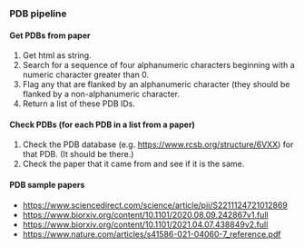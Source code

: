 ### PDB pipeline


#### Get PDBs from paper
1. Get html as string. 
2. Search for a sequence of four alphanumeric characters beginning with a numeric character greater than 0.
3. Flag any that are flanked by an alphanumeric character (they should be flanked by a non-alphanumeric character.
4. Return a list of these PDB IDs. 

#### Check PDBs (for each PDB in a list from a paper)
1. Check the PDB database (e.g. https://www.rcsb.org/structure/6VXX) for that PDB. (It should be there.)
2. Check the paper that it came from and see if it is the same. 


#### PDB sample papers

* https://www.sciencedirect.com/science/article/pii/S2211124721012869
* https://www.biorxiv.org/content/10.1101/2020.08.09.242867v1.full
* https://www.biorxiv.org/content/10.1101/2021.04.07.438849v2.full
* https://www.nature.com/articles/s41586-021-04060-7_reference.pdf


